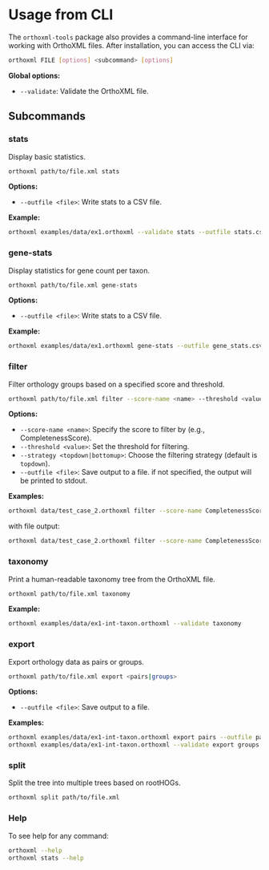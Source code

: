 # Usage from CLI

The `orthoxml-tools` package also provides a command-line interface for working with OrthoXML files. After installation, you can access the CLI via:

```bash
orthoxml FILE [options] <subcommand> [options]
```

**Global options:**
- `--validate`: Validate the OrthoXML file.

## Subcommands

### **stats**
Display basic statistics.

```bash
orthoxml path/to/file.xml stats 
```

**Options:**
- `--outfile <file>`: Write stats to a CSV file.

**Example:**
```bash
orthoxml examples/data/ex1.orthoxml --validate stats --outfile stats.csv
```

### **gene-stats**
Display statistics for gene count per taxon.

```bash
orthoxml path/to/file.xml gene-stats
```

**Options:**
- `--outfile <file>`: Write stats to a CSV file.

**Example:**
```bash
orthoxml examples/data/ex1.orthoxml gene-stats --outfile gene_stats.csv
```

### **filter**
Filter orthology groups based on a specified score and threshold.

```bash
orthoxml path/to/file.xml filter --score-name <name> --threshold <value> --strategy <topdown|bottomup>
```

**Options:**
- `--score-name <name>`: Specify the score to filter by (e.g., CompletenessScore).
- `--threshold <value>`: Set the threshold for filtering.
- `--strategy <topdown|bottomup>`: Choose the filtering strategy (default is `topdown`).
- `--outfile <file>`: Save output to a file. if not specified, the output will be printed to stdout.


**Examples:**
```bash
orthoxml data/test_case_2.orthoxml filter --score-name CompletenessScore --threshold 0.9 --strategy topdown 
```

with file output:
```bash
orthoxml data/test_case_2.orthoxml filter --score-name CompletenessScore --threshold 0.9 --strategy topdown --outfile filtered.orthoxml
```

### **taxonomy**
Print a human-readable taxonomy tree from the OrthoXML file.

```bash
orthoxml path/to/file.xml taxonomy
```

**Example:**
```bash
orthoxml examples/data/ex1-int-taxon.orthoxml --validate taxonomy
```

### **export**
Export orthology data as pairs or groups.

```bash
orthoxml path/to/file.xml export <pairs|groups> 
```

**Options:**
- `--outfile <file>`: Save output to a file.

**Examples:**
```bash
orthoxml examples/data/ex1-int-taxon.orthoxml export pairs --outfile pairs.csv
orthoxml examples/data/ex1-int-taxon.orthoxml --validate export groups
```

### **split**
Split the tree into multiple trees based on rootHOGs.

```bash
orthoxml split path/to/file.xml
```


### **Help**
To see help for any command:

```bash
orthoxml --help
orthoxml stats --help
```
